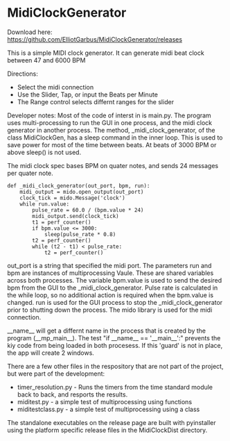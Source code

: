 # MidiClockGenerator
Download here: https://github.com/ElliotGarbus/MidiClockGenerator/releases

This is a simple MIDI clock generator.  It can generate midi beat clock between 47 and 6000 BPM

Directions:
* Select the midi connection
* Use the Slider, Tap, or input the Beats per Minute
* The Range control selects differnt ranges for the slider

Developer notes:
Most of the code of interst in is main.py.  The program uses multi-processing to run the GUI in one process, and the midi clock generator in another process.
The method, _midi_clock_generator, of the class MidiClockGen, has a sleep command in the inner loop.  This is used to save power for most of the time between beats.
At beats of 3000 BPM or above sleep() is not used.

The midi clock spec bases BPM on quater notes, and sends 24 messages per quater note.

    def _midi_clock_generator(out_port, bpm, run):
        midi_output = mido.open_output(out_port)
        clock_tick = mido.Message('clock')
        while run.value:
            pulse_rate = 60.0 / (bpm.value * 24)
            midi_output.send(clock_tick)
            t1 = perf_counter()
            if bpm.value <= 3000:
                sleep(pulse_rate * 0.8)
            t2 = perf_counter()
            while (t2 - t1) < pulse_rate:
                t2 = perf_counter()

out_port is a string that specified the midi port. The parameters run and bpm are instances of multiprocessing Vaule.  These are shared variables across both processes.  The variable bpm.value is used to send the desired bpm from the GUI to the \_midi_clock_generator.  Pulse rate is calculated in the while loop, so no additional action is required when the bpm.value is changed.  run is used for the GUI process to stop the \_midi_clock_generator prior to shutting down the process.
The mido library is used for the midi connection.

\_\_name\_\_ will get a differnt name in the process that is created by the program (\_\_mp_main\_\_).  The test "if \_\_name__ == '\_\_main\_\_':"
prevents the kiy code from being loaded in both procesess.  If this 'guard' is not in place, the app will create 2 windows.


There are a few other files in the respository that are not part of the project, but were part of the development:
* timer_resolution.py - Runs the timers from the time standard module back to back, and resports the results.
* miditest.py - a simple test of multiprocessing using functions
* miditestclass.py - a simple test of multiprocessing using a class

The standalone executables on the release page are built with pyinstaller using the platform specific release files in the MidiClockDist directory.
